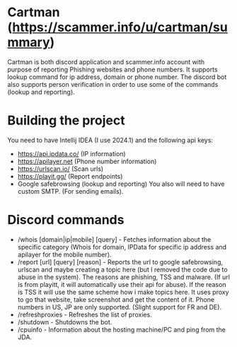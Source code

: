 # Cartman (https://scammer.info/u/cartman/summary)
Cartman is both discord application and scammer.info account with purpose of reporting Phishing websites and phone numbers. It supports lookup command for ip address, domain or phone number. The discord bot also supports person verification in order to use some of the commands (lookup and reporting).

# Building the project
You need to have Intellij IDEA (I use 2024.1) and the following api keys:
+ https://api.ipdata.co/ (IP information)
+ https://apilayer.net (Phone number information)
+ https://urlscan.io/ (Scan urls)
+ https://playit.gg/ (Report endpoints)
+ Google safebrowsing (lookup and reporting)
You also will need to have custom SMTP. (For sending emails).

# Discord commands
- /whois [domain|ip|mobile] [query] - Fetches information about the specific category (Whois for domain, IPData for specific ip address and apilayer for the mobile number).
- /report [url] [query] [reason] - Reports the url to google safebrowsing, urlscan and maybe creating a topic here (but I removed the code due to abuse in the system). The reasons are phishing, TSS and malware. (If url is from playitt, it will automatically use their api for abuse). If the reason is TSS it will use the same scheme how i make topics here. It uses proxy to go that website, take screenshot and get the content of it. Phone numbers in US, JP are only supported. (Slight support for FR and DE).
- /refreshproxies - Refreshes the list of proxies.
- /shutdown - Shutdowns the bot.
- /cpuinfo - Information about the hosting machine/PC and ping from the JDA.